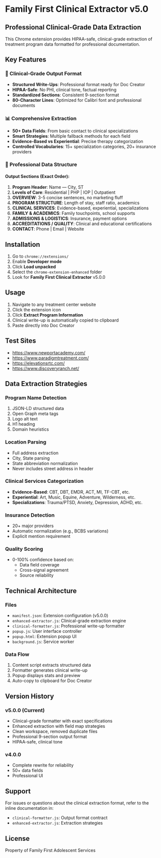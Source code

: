 # Family First Clinical Extractor v5.0

## Professional Clinical-Grade Data Extraction

This Chrome extension provides HIPAA-safe, clinical-grade extraction of treatment program data formatted for professional documentation.

## Key Features

### 🏥 Clinical-Grade Output Format
- **Structured Write-Ups**: Professional format ready for Doc Creator
- **HIPAA-Safe**: No PHI, clinical tone, factual reporting
- **Standardized Sections**: Consistent 9-section format
- **80-Character Lines**: Optimized for Calibri font and professional documents

### 📊 Comprehensive Extraction
- **50+ Data Fields**: From basic contact to clinical specializations
- **Smart Strategies**: Multiple fallback methods for each field
- **Evidence-Based vs Experiential**: Precise therapy categorization
- **Controlled Vocabularies**: 15+ specialization categories, 20+ insurance providers

### 🎯 Professional Data Structure

#### Output Sections (Exact Order):
1. **Program Header**: Name — City, ST
2. **Levels of Care**: Residential | PHP | IOP | Outpatient
3. **OVERVIEW**: 3-5 concise sentences, no marketing fluff
4. **PROGRAM STRUCTURE**: Length of stay, staff ratio, academics
5. **CLINICAL SERVICES**: Evidence-based, experiential, specializations
6. **FAMILY & ACADEMICS**: Family touchpoints, school supports
7. **ADMISSIONS & LOGISTICS**: Insurance, payment options
8. **ACCREDITATIONS / QUALITY**: Clinical and educational certifications
9. **CONTACT**: Phone | Email | Website

## Installation

1. Go to `chrome://extensions/`
2. Enable **Developer mode**
3. Click **Load unpacked**
4. Select the `chrome-extension-enhanced` folder
5. Look for **Family First Clinical Extractor** v5.0.0

## Usage

1. Navigate to any treatment center website
2. Click the extension icon
3. Click **Extract Program Information**
4. Clinical write-up is automatically copied to clipboard
5. Paste directly into Doc Creator

## Test Sites

- https://www.newportacademy.com/
- https://www.paradigmtreatment.com/
- https://elevationsrtc.com/
- https://www.discoveryranch.net/

## Data Extraction Strategies

### Program Name Detection
1. JSON-LD structured data
2. Open Graph meta tags
3. Logo alt text
4. H1 heading
5. Domain heuristics

### Location Parsing
- Full address extraction
- City, State parsing
- State abbreviation normalization
- Never includes street address in header

### Clinical Services Categorization
- **Evidence-Based**: CBT, DBT, EMDR, ACT, MI, TF-CBT, etc.
- **Experiential**: Art, Music, Equine, Adventure, Wilderness, etc.
- **Specializations**: Trauma/PTSD, Anxiety, Depression, ADHD, etc.

### Insurance Detection
- 20+ major providers
- Automatic normalization (e.g., BCBS variations)
- Explicit mention requirement

### Quality Scoring
- 0-100% confidence based on:
  - Data field coverage
  - Cross-signal agreement
  - Source reliability

## Technical Architecture

### Files
- `manifest.json`: Extension configuration (v5.0.0)
- `enhanced-extractor.js`: Clinical-grade extraction engine
- `clinical-formatter.js`: Professional write-up formatter
- `popup.js`: User interface controller
- `popup.html`: Extension popup UI
- `background.js`: Service worker

### Data Flow
1. Content script extracts structured data
2. Formatter generates clinical write-up
3. Popup displays stats and preview
4. Auto-copy to clipboard for Doc Creator

## Version History

### v5.0.0 (Current)
- Clinical-grade formatter with exact specifications
- Enhanced extraction with field map strategies
- Clean workspace, removed duplicate files
- Professional 9-section output format
- HIPAA-safe, clinical tone

### v4.0.0
- Complete rewrite for reliability
- 50+ data fields
- Professional UI

## Support

For issues or questions about the clinical extraction format, refer to the inline documentation in:
- `clinical-formatter.js`: Output format contract
- `enhanced-extractor.js`: Extraction strategies

## License

Property of Family First Adolescent Services